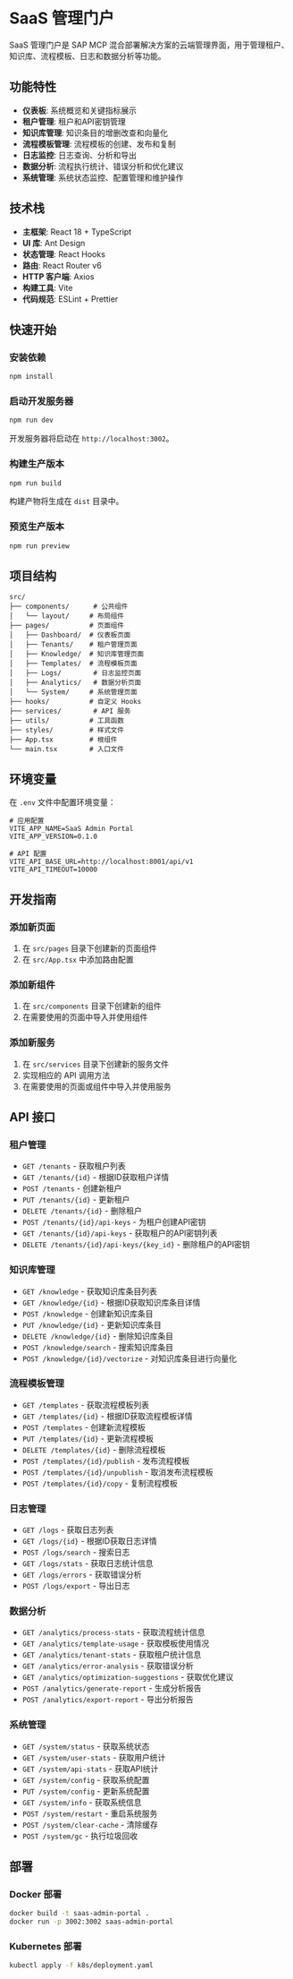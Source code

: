 # SaaS 管理门户

SaaS 管理门户是 SAP MCP 混合部署解决方案的云端管理界面，用于管理租户、知识库、流程模板、日志和数据分析等功能。

## 功能特性

- **仪表板**: 系统概览和关键指标展示
- **租户管理**: 租户和API密钥管理
- **知识库管理**: 知识条目的增删改查和向量化
- **流程模板管理**: 流程模板的创建、发布和复制
- **日志监控**: 日志查询、分析和导出
- **数据分析**: 流程执行统计、错误分析和优化建议
- **系统管理**: 系统状态监控、配置管理和维护操作

## 技术栈

- **主框架**: React 18 + TypeScript
- **UI 库**: Ant Design
- **状态管理**: React Hooks
- **路由**: React Router v6
- **HTTP 客户端**: Axios
- **构建工具**: Vite
- **代码规范**: ESLint + Prettier

## 快速开始

### 安装依赖

```bash
npm install
```

### 启动开发服务器

```bash
npm run dev
```

开发服务器将启动在 `http://localhost:3002`。

### 构建生产版本

```bash
npm run build
```

构建产物将生成在 `dist` 目录中。

### 预览生产版本

```bash
npm run preview
```

## 项目结构

```
src/
├── components/      # 公共组件
│   └── layout/     # 布局组件
├── pages/          # 页面组件
│   ├── Dashboard/  # 仪表板页面
│   ├── Tenants/    # 租户管理页面
│   ├── Knowledge/  # 知识库管理页面
│   ├── Templates/  # 流程模板页面
│   ├── Logs/        # 日志监控页面
│   ├── Analytics/   # 数据分析页面
│   └── System/     # 系统管理页面
├── hooks/          # 自定义 Hooks
├── services/        # API 服务
├── utils/          # 工具函数
├── styles/         # 样式文件
├── App.tsx         # 根组件
└── main.tsx        # 入口文件
```

## 环境变量

在 `.env` 文件中配置环境变量：

```env
# 应用配置
VITE_APP_NAME=SaaS Admin Portal
VITE_APP_VERSION=0.1.0

# API 配置
VITE_API_BASE_URL=http://localhost:8001/api/v1
VITE_API_TIMEOUT=10000
```

## 开发指南

### 添加新页面

1. 在 `src/pages` 目录下创建新的页面组件
2. 在 `src/App.tsx` 中添加路由配置

### 添加新组件

1. 在 `src/components` 目录下创建新的组件
2. 在需要使用的页面中导入并使用组件

### 添加新服务

1. 在 `src/services` 目录下创建新的服务文件
2. 实现相应的 API 调用方法
3. 在需要使用的页面或组件中导入并使用服务

## API 接口

### 租户管理

- `GET /tenants` - 获取租户列表
- `GET /tenants/{id}` - 根据ID获取租户详情
- `POST /tenants` - 创建新租户
- `PUT /tenants/{id}` - 更新租户
- `DELETE /tenants/{id}` - 删除租户
- `POST /tenants/{id}/api-keys` - 为租户创建API密钥
- `GET /tenants/{id}/api-keys` - 获取租户的API密钥列表
- `DELETE /tenants/{id}/api-keys/{key_id}` - 删除租户的API密钥

### 知识库管理

- `GET /knowledge` - 获取知识库条目列表
- `GET /knowledge/{id}` - 根据ID获取知识库条目详情
- `POST /knowledge` - 创建新知识库条目
- `PUT /knowledge/{id}` - 更新知识库条目
- `DELETE /knowledge/{id}` - 删除知识库条目
- `POST /knowledge/search` - 搜索知识库条目
- `POST /knowledge/{id}/vectorize` - 对知识库条目进行向量化

### 流程模板管理

- `GET /templates` - 获取流程模板列表
- `GET /templates/{id}` - 根据ID获取流程模板详情
- `POST /templates` - 创建新流程模板
- `PUT /templates/{id}` - 更新流程模板
- `DELETE /templates/{id}` - 删除流程模板
- `POST /templates/{id}/publish` - 发布流程模板
- `POST /templates/{id}/unpublish` - 取消发布流程模板
- `POST /templates/{id}/copy` - 复制流程模板

### 日志管理

- `GET /logs` - 获取日志列表
- `GET /logs/{id}` - 根据ID获取日志详情
- `POST /logs/search` - 搜索日志
- `GET /logs/stats` - 获取日志统计信息
- `GET /logs/errors` - 获取错误分析
- `POST /logs/export` - 导出日志

### 数据分析

- `GET /analytics/process-stats` - 获取流程统计信息
- `GET /analytics/template-usage` - 获取模板使用情况
- `GET /analytics/tenant-stats` - 获取租户统计信息
- `GET /analytics/error-analysis` - 获取错误分析
- `GET /analytics/optimization-suggestions` - 获取优化建议
- `POST /analytics/generate-report` - 生成分析报告
- `POST /analytics/export-report` - 导出分析报告

### 系统管理

- `GET /system/status` - 获取系统状态
- `GET /system/user-stats` - 获取用户统计
- `GET /system/api-stats` - 获取API统计
- `GET /system/config` - 获取系统配置
- `PUT /system/config` - 更新系统配置
- `GET /system/info` - 获取系统信息
- `POST /system/restart` - 重启系统服务
- `POST /system/clear-cache` - 清除缓存
- `POST /system/gc` - 执行垃圾回收

## 部署

### Docker 部署

```bash
docker build -t saas-admin-portal .
docker run -p 3002:3002 saas-admin-portal
```

### Kubernetes 部署

```bash
kubectl apply -f k8s/deployment.yaml
